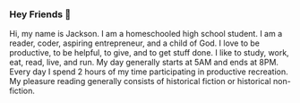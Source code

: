 ### Hey Friends 👋
Hi, my name is Jackson. I am a homeschooled high school student. I am a reader, coder, aspiring entrepreneur, and a child of God. I love to be productive, to be helpful, to give, and to get stuff done. I like to study, work, eat, read, live, and run. My day generally starts at 5AM and ends at 8PM. Every day I spend 2 hours of my time participating in productive recreation. My pleasure reading generally consists of historical fiction or historical non-fiction.
